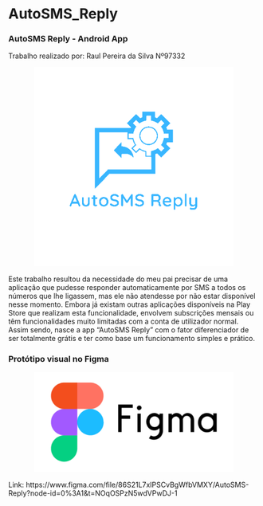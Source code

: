 # AutoSMS_Reply
<h3>AutoSMS Reply - Android App</h3>
Trabalho realizado por: Raul Pereira da Silva Nº97332

<p align="center">
  <img width="400px" height="auto" src="./AutoSMS%20Reply%20Logo.png" alt="AutoSMS Reply Logo">
</p>

<p>
Este trabalho resultou da necessidade do meu pai precisar de uma aplicação que pudesse responder automaticamente por SMS a todos os números que lhe ligassem, mas ele não atendesse por não estar disponível nesse momento.
Embora já existam outras aplicações disponíveis na Play Store que realizam esta funcionalidade, envolvem subscrições mensais ou têm funcionalidades muito limitadas com a conta de utilizador normal.
Assim sendo, nasce a app “AutoSMS Reply” com o fator diferenciador de ser totalmente grátis e ter como base um funcionamento simples e prático.
</p>

<h3>Protótipo visual no Figma</h3>

<p align="center">
  <img width="400px" height="auto" src="./Figma%20Logo.png" alt="Figma Logo">
</p>

<p>
Link: https://www.figma.com/file/86S21L7xIPSCvBgWfbVMXY/AutoSMS-Reply?node-id=0%3A1&t=NOqOSPzN5wdVPwDJ-1
</p>
